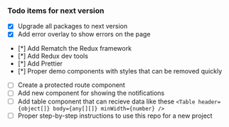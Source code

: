 ### Todo items for next version


- [x] Upgrade all packages to next version
- [x] Add error overlay to show errors on the page
- [*] Add Rematch the Redux framework
- [*] Add Redux dev tools
- [*] Add Prettier
- [*] Proper demo components with styles that can be removed quickly
- [ ] Create a protected route component
- [ ] Add new component for showing the notifications
- [ ] Add table component that can recieve data like these `<Table header={object[]} body={any[][]} minWidth={number} />`
- [ ] Proper step-by-step instructions to use this repo for a new project
